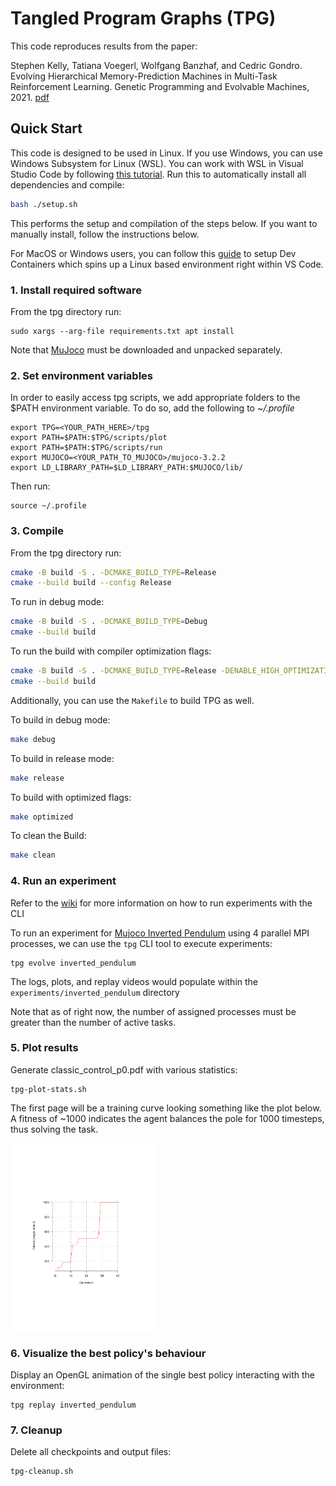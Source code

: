 # Tangled Program Graphs (TPG)

This code reproduces results from the paper:

Stephen Kelly, Tatiana Voegerl, Wolfgang Banzhaf, and Cedric Gondro. Evolving Hierarchical Memory-Prediction Machines in Multi-Task Reinforcement Learning. Genetic Programming and Evolvable Machines, 2021. [pdf](https://rdcu.be/czd3s)

## Quick Start

This code is designed to be used in Linux. If you use Windows, you can use Windows Subsystem for Linux (WSL). You can work with WSL in Visual Studio Code by following [this tutorial](https://code.visualstudio.com/docs/remote/wsl-tutorial). Run this to automatically install all dependencies and compile:

```bash
bash ./setup.sh
```

This performs the setup and compilation of the steps below. If you want to manually install, follow the instructions below.

For MacOS or Windows users, you can follow this [guide](https://gitlab.cas.mcmaster.ca/kellys32/tpg/-/wikis/Dev-Container-Setup-Guide) to setup Dev Containers which spins up a Linux based environment right within VS Code.

### 1. Install required software

From the tpg directory run:

```
sudo xargs --arg-file requirements.txt apt install
```

Note that [MuJoco](https://mujoco.org/) must be downloaded and unpacked separately.

### 2. Set environment variables

In order to easily access tpg scripts, we add appropriate folders to the $PATH environment variable.
To do so, add the following to _~/.profile_

```
export TPG=<YOUR_PATH_HERE>/tpg
export PATH=$PATH:$TPG/scripts/plot
export PATH=$PATH:$TPG/scripts/run
export MUJOCO=<YOUR_PATH_TO_MUJOCO>/mujoco-3.2.2
export LD_LIBRARY_PATH=$LD_LIBRARY_PATH:$MUJOCO/lib/
```

Then run:

```
source ~/.profile
```

### 3. Compile

From the tpg directory run:

```bash
cmake -B build -S . -DCMAKE_BUILD_TYPE=Release
cmake --build build --config Release
```

To run in debug mode:

```bash
cmake -B build -S . -DCMAKE_BUILD_TYPE=Debug
cmake --build build
```

To run the build with compiler optimization flags:

```bash
cmake -B build -S . -DCMAKE_BUILD_TYPE=Release -DENABLE_HIGH_OPTIMIZATION=ON
cmake --build build
```

Additionally, you can use the `Makefile` to build TPG as well.

To build in debug mode:

```bash
make debug
```

To build in release mode:

```bash
make release
```

To build with optimized flags:

```bash
make optimized
```

To clean the Build:

```bash
make clean
```

### 4. Run an experiment

Refer to the [wiki](https://gitlab.cas.mcmaster.ca/kellys32/tpg/-/wikis/Running-Experiments-with-the-TPG-CLI) for more information on how to run experiments with the CLI

To run an experiment for [Mujoco Inverted Pendulum](https://gymnasium.farama.org/environments/mujoco/inverted_pendulum/) using 4 parallel MPI processes, we can use the `tpg` CLI tool to execute experiments:

```
tpg evolve inverted_pendulum
```

The logs, plots, and replay videos would populate within the `experiments/inverted_pendulum` directory

Note that as of right now, the number of assigned processes must be greater than the number of active tasks.

### 5. Plot results

Generate classic_control_p0.pdf with various statistics:

```
tpg-plot-stats.sh
```

The first page will be a training curve looking something like the plot below. A fitness of ~1000 indicates the agent balances the pole for 1000 timesteps, thus solving the task.

<img src="./images/MuJoco_Inverted_Pendulum_Fitness.png" height="300" />

### 6. Visualize the best policy's behaviour

Display an OpenGL animation of the single best policy interacting with the environment:

```
tpg replay inverted_pendulum
```

### 7. Cleanup

Delete all checkpoints and output files:

```
tpg-cleanup.sh
```
